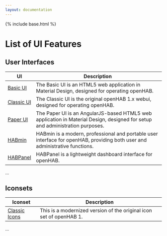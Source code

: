 ```yaml
---
layout: documentation
---
```


{% include base.html %}

# List of UI Features

## User Interfaces

| UI | Description |
|-------|----------------------|
| [Basic UI]({{docu}}/addons/uis/basic/readme.html) | The Basic UI is an HTML5 web application in Material Design, designed for operating openHAB. |
| [Classic UI]({{docu}}/addons/uis/classic/readme.html) | The Classic UI is the original openHAB 1.x webui, designed for operating openHAB. |
| [Paper UI]({{docu}}/addons/uis/paper/readme.html) | The Paper UI is an AngularJS-based HTML5 web application in Material Design, designed for setup and administration purposes. |
| [HABmin]({{docu}}/addons/uis/habmin/readme.html) | HABmin is a modern, professional and portable user interface for openHAB, providing both user and administrative functions. |
| [HABPanel]({{docu}}/addons/uis/habpanel/readme.html) | HABPanel is a lightweight dashboard interface for openHAB. |

...

## Iconsets

| Iconset | Description |
|-------|----------------------|
| [Classic Icons]({{docu}}/addons/iconsets/classic/readme.html) | This is a modernized version of the original icon set of openHAB 1. |

...
